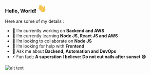 ### Hello, World! <img src="https://github.com/dheerajpolasa/dheerajpolasa/blob/master/Assests/Hi.gif" width="29px">
<!--
**dheerajpolasa/dheerajpolasa** is a ✨ _special_ ✨ repository because its `README.md` (this file) appears on your GitHub profile. -->
<!-- 😄 Pronouns: ...
- 📫 How to reach me: **dheerajpolasa40@gmail.com** 👋 
-->
Here are some of my details :

- 🔭 I’m currently working on **Backend and AWS**
- 🌱 I’m currently learning **Node JS, React JS and AWS**
- 👯 I’m looking to collaborate on **Node JS**
- 🤔 I’m looking for help with **Frontend**
- 💬 Ask me about **Backend, Automation and DevOps**
- ⚡ Fun fact: **A superstion I believe: Do not cut nails after sunset 😄**

![alt text](https://cdn.dribbble.com/users/2424687/screenshots/6065697/cat-01.png)
